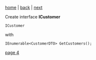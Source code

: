 [home](./page01.md) | [back](./page02.md) | [next](./page04.md)

Create interface **ICustomer**
```
ICustomer
```
with
```
IEnumerable<CustomerDTO> GetCustomers();
```



[page 4](./page04.md)
